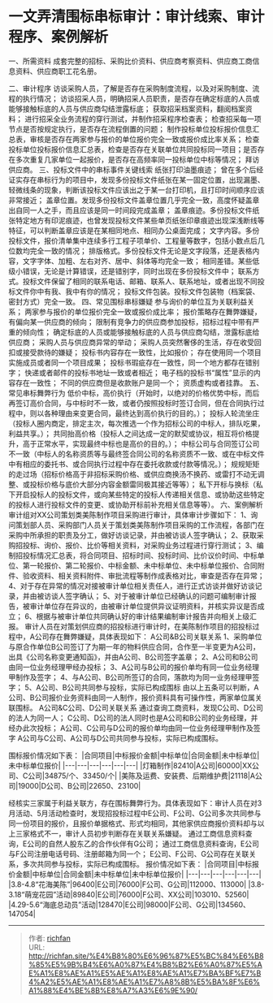 # 一文弄清围标串标审计：审计线索、审计程序、案例解析


一、所需资料
成套完整的招标、采购比价资料、供应商考察资料、供应商工商信息资料、供应商职工花名册。

二、审计程序
访谈采购人员，了解是否存在采购制度流程，以及对采购制度、流程的执行情况；
访谈招采人员，明确招采人员职责，是否存在确定标底的人员或能够接触标底的人员与供应商勾结泄露标底；
获取招采档案资料，翻阅档案资料；
进行招采全业务流程的穿行测试，并制作招采程序检查表；
检查招采每一项节点是否按规定执行，是否存在流程倒置的问题；
制作投标单位投标报价信息汇总表，审核是否存在两家参与报价的单位报价完全一致或报价成比率关系；
检查投标单位投标报价信息汇总表，检查是否存在关联单位共同投标同一项目；是否存在多次重复几家单位一起报价，是否存在高频率同一投标单位中标等情况；
拜访供应商。
三、投标文件中的串标事件关键线索
纸张打印油墨痕迹；
曾在多个后经证实存在串标行为的项目中，发现多份投标文件纸张在某一固定位置，出现漏墨、轻微线条的现象，判断该投标文件应该出之于某一台打印机，且打印时间顺序应该非常接近；
盖章位置。发现多份投标文件盖章位置几乎完全一致，高度怀疑盖章出自同一人之手，而且应该是同一时间段完成盖章；
盖章痕迹。多份投标文件纸张特定地方有印泥痕迹，也曾发现投标文件某些单页纸张印章痕迹出现深浅断线等特征，可以判断盖章应该是在某相同地点、相同办公桌面完成；
文字内容。多份投标文件，报价清单集中连续多行工程子项单价、工程量等数字，包括小数点后几位数均完全一致的情况；
排版格式。多份投标文件无论是文字段落，还是表格内容，文字字体、加粗、左右对齐、居中、斜体等均完全一致；
相同差错。某些低级小错误，无论是计算错误，还是错别字，同时出现在多份投标文件中；
联系方式。投标文件保留了相同的联系电话、邮箱、联系人、联系地址，或者出现不同投标文件你中有我、我中有你的情况；
投标文件包装。投标文件包装物（档案袋、密封方式）完全一致。
四、常见围标串标嫌疑
参与询价的单位互为关联利益关系；
两家参与报价的单位报价完全一致或报价成比率；
报价策略存在舞弊嫌疑，有偏向某一供应商的倾向；
限制有竞争力的供应商参加投标，招标过程中带有严重的倾向性；
确定标底的人员或能够接触标底的人员与供应商勾结，泄露标底给供应商；
采购人员与供应商异常的举动；
采购人员突然奢侈的生活，存在收受回扣或接受款待的嫌疑；
投标书内容存在一致性，比如报价；
存在使用同一个项目实施成员或者同一个项目成果；
投标书瑕疵存在一致性，同一个地方都存在错别字；
快递或者邮件的投标书地址一致或者相近；
电子档的投标书“属性”显示的内容存在一致性；
不同的供应商但是收款账户是同一个；
资质虚构或者挂靠。
五、常见串标舞弊行为
低价中标，高价执行（开始时，以绝对的价格优势中标，而后再签订高价合同，与中标时不一致，或者仍按照投标时签订合同，但在合同执行过程中，则以各种理由来变更合同，最终达到高价执行的目的。）；
投标人轮流坐庄（投标人圈内商定，排定主次，每次推选一个作为招标公司的中标人，排队吃果，利益共享。）；
共同抬高价格（投标人之间达成一定的默契或协议，相互将价格提升，高于正常水平，实现最终中标也是高价的目的。）；
中标公司与合同签订公司不一致（中标人的名称资质等与最终签合同公司的名称资质不一致、或在中标文件中有相应的委托书、或合同执行过程中存在委托收款或付款等情况。）；
规规矩矩的走过场（招标价格高于非招标采购价格、或供应商换汤不换药、或雷打不动无调整、或投标价格与底价大部分内容金额雷同极其接近等等）；
私下开标与换标（私下开启投标人的投标文件，或向某些特定的投标人传递相关信息、或协助这些特定的投标人进行投标文件的变更、或协助开标前补充相关信息等等）。
六、案例解析
审计组对XX公司策划类美陈制作项目采购进行审计，具体审计步骤如下：
1、询问策划部人员、采购部门人员关于策划类美陈制作项目采购的工作流程，各部门在采购中所承担的职责及分工，做好访谈记录，并由被访谈人签字确认；
2、获取采购招投标、询价、报价、比价等相关资料，对采购业务过程进行穿行测试；
3、编制招投标情况汇总表，将合同项目、招标时间、投标时间、比价议价时间、中标单位、第一轮报价、第二轮报价、中标金额、未中标单位、未中标单位报价、合同附件、验收资料、相关资料附件、审批流程等制作成表格对比，审查是否存在异常；
4、对于存在异常的情况对接被审计单位相关责任人，进行正式访谈并做好访谈记录，并由被访谈人签字确认；
5、对于被审计单位已经确认的问题可编制审计报告，被审计单位存在异议的，由被审计单位提供异议证明资料，并核实异议是否成立；
6、根据与被审计单位共同确认好的审计结果编制审计报告并向相关上级汇报。
审计人员在对策划供应商的招投标进行审计时，在美陈制作项目的招投标过程中，A公司存在舞弊嫌疑，具体表现如下：
A公司&B公司关联关系
1、采购单位与原合作单位B公司签订了为期一年的物料供应合同，合作至一半变更为A公司，出具《公司名称变更通知函》，并由A公司、B公司签字盖章；
2、A公司和B公司由同一位业务经理甲经办投标；
3、A公司与B公司的报价单均有同一位业务经理甲制作及签字；
4、与A公司、B公司所签订的合同，落款均为同一业务经理甲签字；
5、A公司、B公司共同参与投标，实际已构成围标
由以上五条可以判断，A公司、B公司报价业务资料由同一人制作，报价资料具有可操作性，两家单位属关联围标。
A公司&C公司、D公司关联关系
通过查询工商资料，发现C公司、D公司的法人为同一人；
C公司、D公司的法人同时也是A公司和B公司的业务经理，并经办此次投标；
A公司、C公司与D公司的报价单均由同一位业务经理甲制作及签字
A公司与C公司、A公司与D公司共同参与投标，实际已构成围标。
[](https://jsd.cdn.zzko.cn/gh/richffan/img@main/audit/一文弄清围标串标审计：审计线索、审计程序、案例解析.webp)

围标报价情况如下表：
|合同项目|中标报价金额|中标单位|合同金额|未中标单位|未中标单位报价|
|---|---|---|---|---|---|
|灯箱制作|82410|A公司|60000|XX公司、C公司|34875/个、33450/个|
|美陈及运费、安装费、后期维护费|21118|A公司|19000|D公司、B公司|22650、23100|

经核实三家属于利益关联方，存在围标舞弊行为。具体表现如下：审计人员在对3月活动、5月活动检查时，发现招投标过程中E公司、F公司、G公司多次共同参与同一份项目的报价，且报价单据格式、形式均相同，其他家供应商报价资料却与以上三家格式不一，审计人员初步判断存在关联关系嫌疑。
通过工商信息资料查询，E公司的自然人股东乙的合作伙伴有G公司；
通过工商信息资料查询，E公司与F公司注册电话号码、注册邮箱为同一个；
E公司、F公司、G公司存在关联关系，多次共同参与投标，实际已构成围标。
报价情况如下表：
|合同项目|中标报价金额|中标单位|合同金额|未中标单位|未中标单位报价|
|---|---|---|---|---|---|
|3.8-4.8“花海美陈”|96400|E公司|76000|F公司、G公司|112000、113000|
|3.8-3.18“萌宠花园”活动|89840|E公司|76000|F公司、XX公司|103010、52560|
|4.29-5.6“海底总动员”活动|128470|E公司|98000|F公司、G公司|134560、147054|

---

> 作者: [richfan](https://richfan.site/)  
> URL: http://richfan.site/%E4%B8%80%E6%96%87%E5%BC%84%E6%B8%85%E5%9B%B4%E6%A0%87%E4%B8%B2%E6%A0%87%E5%AE%A1%E8%AE%A1%E5%AE%A1%E8%AE%A1%E7%BA%BF%E7%B4%A2%E5%AE%A1%E8%AE%A1%E7%A8%8B%E5%BA%8F%E6%A1%88%E4%BE%8B%E8%A7%A3%E6%9E%90/  

